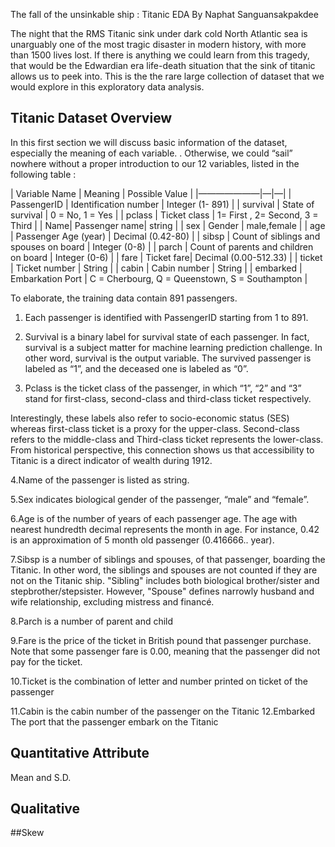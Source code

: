 The fall of the unsinkable ship : Titanic EDA
By Naphat Sanguansakpakdee

The night that the RMS Titanic sink under dark cold North Atlantic sea is unarguably one of the most tragic disaster in modern history, with more than 1500 lives lost. If there is anything we could learn from this tragedy, that would be the Edwardian era life-death situation that the sink of titanic allows us to peek into. This is the the rare large collection of dataset that we would explore in this exploratory data analysis.  

## Titanic Dataset Overview

In this first section we will discuss basic information of the dataset, especially the meaning of each variable. . Otherwise, we could “sail” nowhere without a proper introduction to our 12 variables, listed in the following table :

| Variable Name | Meaning   | Possible Value |
|———————|—|—|
| PassengerID | Identification number   | Integer (1- 891) |
| survival      | State of survival | 0 = No, 1 = Yes  |
| pclass        | Ticket class | 1= First , 2= Second, 3 = Third  |
| Name| Passenger name| string  |
| sex           |  Gender | male,female  |
| age           | Passenger Age (year)  |  Decimal (0.42-80)  |
| sibsp         | Count of siblings and spouses on board  | Integer (0-8)  |
| parch         | Count of parents and children on board | Integer (0-6)  |
| fare | Ticket fare| Decimal (0.00-512.33) |
| ticket        | Ticket number | String |
| cabin         | Cabin number | String  |
| embarked      |  Embarkation Port | C = Cherbourg, Q = Queenstown, S = Southampton  |

To elaborate, the training data contain 891 passengers. 

1. Each passenger is identified with PassengerID starting from 1 to 891. 

2. Survival is a binary label for survival state of each passenger. In fact, survival is a subject matter for machine learning prediction challenge. In other word, survival is the output variable. The survived passenger is labeled as “1”, and the deceased one is labeled as “0”. 

3. Pclass is the ticket class of the passenger, in which “1”, “2” and “3” stand for first-class, second-class and third-class ticket respectively.

Interestingly, these labels also refer to socio-economic status (SES) whereas first-class ticket is a proxy for the upper-class. Second-class refers to the middle-class and Third-class ticket represents the lower-class. From historical perspective, this connection shows us that accessibility to Titanic is a direct indicator of wealth during 1912.

4.Name of the passenger is listed as string.

5.Sex indicates biological gender of the passenger, “male” and “female”.

6.Age is of the number of years of each passenger age. The age with nearest hundredth decimal represents the month in age. For instance, 0.42 is an approximation of 5 month old passenger (0.416666.. year). 

7.Sibsp is a number of siblings and spouses, of that passenger, boarding the Titanic. In other word, the siblings and spouses are not counted if they are not on the Titanic ship. "Sibling" includes both biological brother/sister and stepbrother/stepsister. However, "Spouse" defines narrowly husband and wife relationship, excluding mistress and financé. 

8.Parch is a number of parent and child 

9.Fare is the price of the ticket in British pound that passenger purchase. Note that some passenger fare is 0.00, meaning that the passenger did not pay for the ticket.   

10.Ticket is the combination of letter and number printed on ticket of the passenger

11.Cabin is the cabin number of the passenger on the Titanic
12.Embarked The port that the passenger embark on the Titanic

## Quantitative Attribute
Mean and S.D.

## Qualitative
##Skew 




